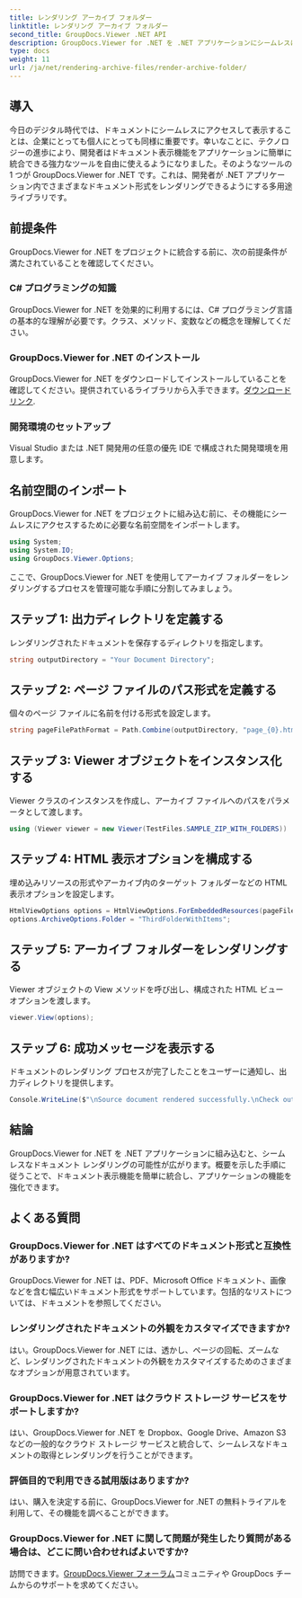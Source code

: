```yaml
---
title: レンダリング アーカイブ フォルダー
linktitle: レンダリング アーカイブ フォルダー
second_title: GroupDocs.Viewer .NET API
description: GroupDocs.Viewer for .NET を .NET アプリケーションにシームレスに統合して、効率的なドキュメントのレンダリングと表示機能を実現します。
type: docs
weight: 11
url: /ja/net/rendering-archive-files/render-archive-folder/
---
```

## 導入
今日のデジタル時代では、ドキュメントにシームレスにアクセスして表示することは、企業にとっても個人にとっても同様に重要です。幸いなことに、テクノロジーの進歩により、開発者はドキュメント表示機能をアプリケーションに簡単に統合できる強力なツールを自由に使えるようになりました。そのようなツールの 1 つが GroupDocs.Viewer for .NET です。これは、開発者が .NET アプリケーション内でさまざまなドキュメント形式をレンダリングできるようにする多用途ライブラリです。
## 前提条件
GroupDocs.Viewer for .NET をプロジェクトに統合する前に、次の前提条件が満たされていることを確認してください。
### C# プログラミングの知識
GroupDocs.Viewer for .NET を効果的に利用するには、C# プログラミング言語の基本的な理解が必要です。クラス、メソッド、変数などの概念を理解してください。
### GroupDocs.Viewer for .NET のインストール
GroupDocs.Viewer for .NET をダウンロードしてインストールしていることを確認してください。提供されているライブラリから入手できます。[ダウンロードリンク](https://releases.groupdocs.com/viewer/net/).
### 開発環境のセットアップ
Visual Studio または .NET 開発用の任意の優先 IDE で構成された開発環境を用意します。

## 名前空間のインポート
GroupDocs.Viewer for .NET をプロジェクトに組み込む前に、その機能にシームレスにアクセスするために必要な名前空間をインポートします。
```csharp
using System;
using System.IO;
using GroupDocs.Viewer.Options;
```

ここで、GroupDocs.Viewer for .NET を使用してアーカイブ フォルダーをレンダリングするプロセスを管理可能な手順に分割してみましょう。
## ステップ 1: 出力ディレクトリを定義する
レンダリングされたドキュメントを保存するディレクトリを指定します。
```csharp
string outputDirectory = "Your Document Directory";
```
## ステップ 2: ページ ファイルのパス形式を定義する
個々のページ ファイルに名前を付ける形式を設定します。
```csharp
string pageFilePathFormat = Path.Combine(outputDirectory, "page_{0}.html");
```
## ステップ 3: Viewer オブジェクトをインスタンス化する
Viewer クラスのインスタンスを作成し、アーカイブ ファイルへのパスをパラメータとして渡します。
```csharp
using (Viewer viewer = new Viewer(TestFiles.SAMPLE_ZIP_WITH_FOLDERS))
```
## ステップ 4: HTML 表示オプションを構成する
埋め込みリソースの形式やアーカイブ内のターゲット フォルダーなどの HTML 表示オプションを設定します。
```csharp
HtmlViewOptions options = HtmlViewOptions.ForEmbeddedResources(pageFilePathFormat);
options.ArchiveOptions.Folder = "ThirdFolderWithItems";
```
## ステップ 5: アーカイブ フォルダーをレンダリングする
Viewer オブジェクトの View メソッドを呼び出し、構成された HTML ビュー オプションを渡します。
```csharp
viewer.View(options);
```
## ステップ 6: 成功メッセージを表示する
ドキュメントのレンダリング プロセスが完了したことをユーザーに通知し、出力ディレクトリを提供します。
```csharp
Console.WriteLine($"\nSource document rendered successfully.\nCheck output in {outputDirectory}.");
```

## 結論
GroupDocs.Viewer for .NET を .NET アプリケーションに組み込むと、シームレスなドキュメント レンダリングの可能性が広がります。概要を示した手順に従うことで、ドキュメント表示機能を簡単に統合し、アプリケーションの機能を強化できます。
## よくある質問
### GroupDocs.Viewer for .NET はすべてのドキュメント形式と互換性がありますか?
GroupDocs.Viewer for .NET は、PDF、Microsoft Office ドキュメント、画像などを含む幅広いドキュメント形式をサポートしています。包括的なリストについては、ドキュメントを参照してください。
### レンダリングされたドキュメントの外観をカスタマイズできますか?
はい。GroupDocs.Viewer for .NET には、透かし、ページの回転、ズームなど、レンダリングされたドキュメントの外観をカスタマイズするためのさまざまなオプションが用意されています。
### GroupDocs.Viewer for .NET はクラウド ストレージ サービスをサポートしますか?
はい、GroupDocs.Viewer for .NET を Dropbox、Google Drive、Amazon S3 などの一般的なクラウド ストレージ サービスと統合して、シームレスなドキュメントの取得とレンダリングを行うことができます。
### 評価目的で利用できる試用版はありますか?
はい、購入を決定する前に、GroupDocs.Viewer for .NET の無料トライアルを利用して、その機能を調べることができます。
### GroupDocs.Viewer for .NET に関して問題が発生したり質問がある場合は、どこに問い合わせればよいですか?
訪問できます。[GroupDocs.Viewer フォーラム](https://forum.groupdocs.com/c/viewer/9)コミュニティや GroupDocs チームからのサポートを求めてください。